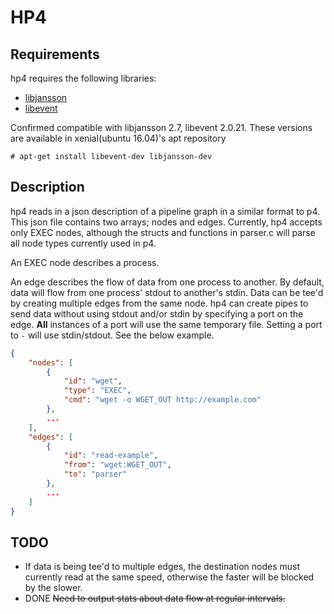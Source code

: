 # HP4

## Requirements

hp4 requires the following libraries:
 * [libjansson](https://github.com/akheron/jansson)
 * [libevent](http://libevent.org)

Confirmed compatible with libjansson 2.7, libevent 2.0.21.
These versions are available in xenial(ubuntu 16.04)'s apt repository

 `# apt-get install libevent-dev libjansson-dev`

## Description

hp4 reads in a json description of a pipeline graph in a similar format to p4.
This json file contains two arrays; nodes and edges.
Currently, hp4 accepts only EXEC nodes, although the structs and functions in parser.c will parse all node types currently used in p4.

An EXEC node describes a process.

An edge describes the flow of data from one process to another.
By default, data will flow from one process' stdout to another's stdin.
Data can be tee'd by creating multiple edges from the same node.
hp4 can create pipes to send data without using stdout and/or stdin by specifying a port on the edge.
**All** instances of a port will use the same temporary file.
Setting a port to `-` will use stdin/stdout.
See the below example.

```json
{
    "nodes": [
        {
            "id": "wget",
            "type": "EXEC",
            "cmd": "wget -o WGET_OUT http://example.com"
        },
        ...
    ],
    "edges": [
        {
            "id": "read-example",
            "from": "wget:WGET_OUT",
            "to": "parser"
        },
        ...
    ]
}
```

## TODO

 * If data is being tee'd to multiple edges, the destination nodes must currently read at the same speed, otherwise the faster will be blocked by the slower.
 * DONE ~~Need to output stats about data flow at regular intervals.~~
